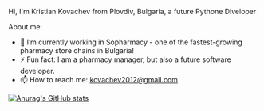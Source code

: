 Hi, I'm Kristian Kovachev from Plovdiv, Bulgaria, a future Pythone Diveloper

About me:

- 🔭 I’m currently working in Sopharmacy - one of the fastest-growing pharmacy store chains in Bulgaria!
- ⚡ Fun fact: I am a pharmacy manager, but also a future software developer.
- 📫 How to reach me: kovachev2012@gmail.com

[![Anurag's GitHub stats](https://github-readme-stats.vercel.app/api?username=KrisKov76)](https://github.com/anuraghazra/github-readme-stats)
